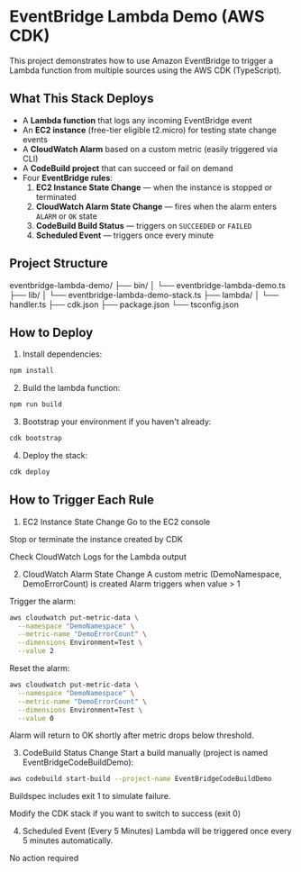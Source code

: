 # EventBridge Lambda Demo (AWS CDK)

This project demonstrates how to use Amazon EventBridge to trigger a Lambda function from multiple sources using the AWS CDK (TypeScript).

## What This Stack Deploys

- A **Lambda function** that logs any incoming EventBridge event
- An **EC2 instance** (free-tier eligible t2.micro) for testing state change events
- A **CloudWatch Alarm** based on a custom metric (easily triggered via CLI)
- A **CodeBuild project** that can succeed or fail on demand
- Four **EventBridge rules**:
  1. **EC2 Instance State Change** — when the instance is stopped or terminated
  2. **CloudWatch Alarm State Change** — fires when the alarm enters `ALARM` or `OK` state
  3. **CodeBuild Build Status** — triggers on `SUCCEEDED` or `FAILED`
  4. **Scheduled Event** — triggers once every minute

## Project Structure

eventbridge-lambda-demo/
├── bin/
│ └── eventbridge-lambda-demo.ts
├── lib/
│ └── eventbridge-lambda-demo-stack.ts
├── lambda/
│ └── handler.ts
├── cdk.json
├── package.json
└── tsconfig.json


## How to Deploy

1. Install dependencies:
```bash
npm install
```
2. Build the lambda function:
```bash
npm run build
```
3. Bootstrap your environment if you haven't already:
```bash
cdk bootstrap
```
4. Deploy the stack:
```bash
cdk deploy
```

## How to Trigger Each Rule

1. EC2 Instance State Change
Go to the EC2 console

Stop or terminate the instance created by CDK

Check CloudWatch Logs for the Lambda output

2. CloudWatch Alarm State Change
A custom metric (DemoNamespace, DemoErrorCount) is created
Alarm triggers when value > 1

Trigger the alarm:
```bash
aws cloudwatch put-metric-data \
  --namespace "DemoNamespace" \
  --metric-name "DemoErrorCount" \
  --dimensions Environment=Test \
  --value 2 
```

Reset the alarm:
```bash
aws cloudwatch put-metric-data \
  --namespace "DemoNamespace" \
  --metric-name "DemoErrorCount" \
  --dimensions Environment=Test \
  --value 0 
```
Alarm will return to OK shortly after metric drops below threshold.

3. CodeBuild Status Change
Start a build manually (project is named EventBridgeCodeBuildDemo):

```bash
aws codebuild start-build --project-name EventBridgeCodeBuildDemo
```
Buildspec includes exit 1 to simulate failure.

Modify the CDK stack if you want to switch to success (exit 0)

4. Scheduled Event (Every 5 Minutes)
Lambda will be triggered once every 5 minutes automatically.

No action required
